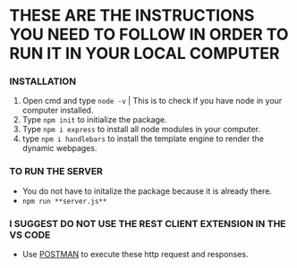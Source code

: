 # THESE ARE THE INSTRUCTIONS YOU NEED TO FOLLOW IN ORDER TO RUN IT IN YOUR LOCAL COMPUTER

### INSTALLATION

1. Open cmd and type `node -v` | This is to check if you have node in your computer installed.
2. Type `npm init` to initialize the package.
3. Type `npm i express` to install all node modules in your computer.
3. type `npm i handlebars` to install the template engine to render the dynamic webpages.

### TO RUN THE SERVER

- You do not have to initalize the package because it is already there.
- `npm run **server.js**`

### I SUGGEST DO NOT USE THE REST CLIENT EXTENSION IN THE VS CODE

- Use [POSTMAN](https://www.postman.com) to execute these http request and responses.